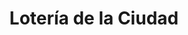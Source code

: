 ---
title: "Lotería de la Ciudad"
url: /ciudad-autonoma-de-buenos-aires/loteria-de-la-ciudad-mendoza/
shop: Lotterie
---